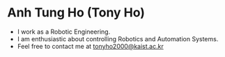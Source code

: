 # Anh Tung Ho (Tony Ho)
- I work as a Robotic Engineering. 
- I am enthusiastic about controlling Robotics and Automation Systems.
- Feel free to contact me at tonyho2000@kaist.ac.kr

<!---
tonyhoVN/tonyhoVN is a ✨ special ✨ repository because its `README.md` (this file) appears on your GitHub profile.
You can click the Preview link to take a look at your changes.
--->
